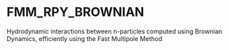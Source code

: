 FMM_RPY_BROWNIAN
================

Hydrodynamic interactions between n-particles computed using Brownian Dynamics, efficiently using the Fast Multipole Method
